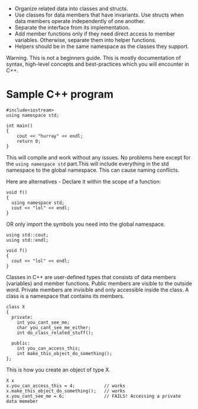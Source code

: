 * Organize related data into classes and structs.
* Use classes for data members that have invariants. Use structs when data members operate independently of one another.
* Separate the interface from its implementation.
* Add member functions only if they need direct access to member variables. Otherwise, separate them into helper functions.
* Helpers should be in the same namespace as the classes they support.


Warning. This is not a beginners guide. This is mostly documentation of syntax, high-level concepts and best-practices which you will encounter in C++.

# Sample C++ program

```
#include<iostream>
using namespace std;

int main()
{
	cout << "hurray" << endl;
	return 0;
}
```
This will compile and work without any issues. No problems here except for the `using namespace std` part.This will
include everything in the std namespace to the global namespace. This can cause naming conflicts.

Here are alternatives -
Declare it within the scope of a function:
```
void f()
{
  using namespace std;
  cout << "lol" << endl;
}
```
OR only import the symbols you need into the global namespace.
```
using std::cout;
using std::endl;

void f()
{
  cout << "lol" << endl;
}
```

Classes in C++ are user-defined types that consists of data members (variables) and member functions. Public members are visible to the outside word. Private members are invisible and only accessible inside the class. A class is a namespace that contains its members.

```
class X
{
  private:
    int you_cant_see_me;
    char you_cant_see_me_either;
    int do_class_related_stuff();
    
  public:
    int you_can_access_this;
    int make_this_object_do_something();
};
```
This is how you create an object of type X.

```
X x
x.you_can_access_this = 4;           // works
x.make_this_object_do_something();   // works
x.you_cant_see_me = 6;               // FAILS! Accessing a private data memeber
```

